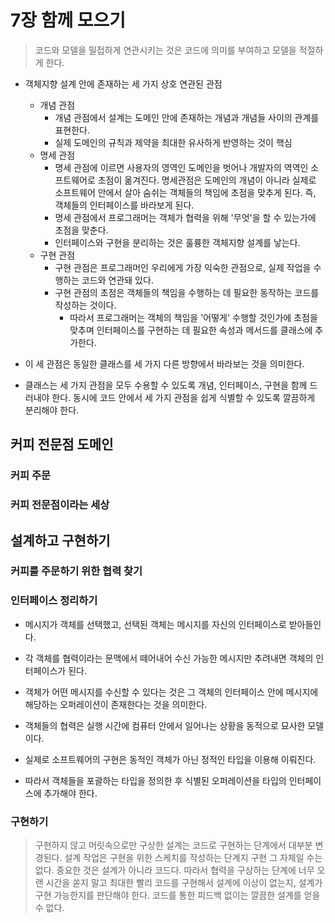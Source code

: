 # 7장 함께 모으기

> 코드와 모델을 밀접하게 연관시키는 것은 코드에 의미를 부여하고 모델을 적절하게 한다.

- 객체지향 설계 안에 존재하는 세 가지 상호 연관된 관점
  - 개념 관점
    - 개념 관점에서 설계는 도메인 안에 존재하는 개념과 개념들 사이의 관계를 표현한다. 
    - 실제 도메인의 규칙과 제약을 최대한 유사하게 반영하는 것이 핵심
  - 명세 관점
    - 명세 관점에 이르면 사용자의 영역인 도메인을 벗어나 개발자의 역역인 소프트웨어로 초점이 옮겨진다. 명세관점은 도메인의 개념이 아니라
실제로 소프트웨어 안에서 살아 숨쉬는 객체들의 책임에 초점을 맞추게 된다. 즉, 객체들의 인터페이스를 바라보게 된다.
    - 명세 관점에서 프로그래머는 객체가 협력을 위해 '무엇'을 할 수 있는가에 초점을 맞춘다.
    - 인터페이스와 구현을 분리하는 것은 훌륭한 객체지향 설계를 낳는다.
  - 구현 관점
    - 구현 관점은 프로그래머인 우리에게 가장 익숙한 관점으로, 실제 작업을 수행하는 코드와 연관돼 있다.
    - 구현 관점의 초점은 객체들의 책임을 수행하는 데 필요한 동작하는 코드를 작성하는 것이다.
      - 따라서 프로그래머는 객체의 책임을 '어떻게' 수행할 것인가에 초점을 맞추며 인터페이스를 구현하는 데 필요한 속성과 메서드를 클래스에 추가한다.

- 이 세 관점은 동일한 클래스를 세 가지 다른 방향에서 바라보는 것을 의미한다.
- 클래스는 세 가지 관점을 모두 수용할 수 있도록 개념, 인터페이스, 구현을 함께 드러내야 한다. 동시에 코드 안에서 세 가지 관점을 쉽게
식별할 수 있도록 깔끔하게 분리해야 한다.


## 커피 전문점 도메인

### 커피 주문

### 커피 전문점이라는 세상

## 설계하고 구현하기

### 커피를 주문하기 위한 협력 찾기

### 인터페이스 정리하기
- 메시지가 객체를 선택했고, 선택된 객체는 메시지를 자신의 인터페이스로 받아들인다.
- 각 객체를 협력이라는 문맥에서 떼어내어 수신 가능한 메시지만 추려내면 객체의 인터페이스가 된다.
- 객체가 어떤 메시지를 수신할 수 있다는 것은 그 객체의 인터페이스 안에 메시지에 해당하는 오퍼레이션이 존재한다는 것을 의미한다.


- 객체들의 협력은 실행 시간에 컴퓨터 안에서 일어나는 상황을 동적으로 묘사한 모델이다.
- 실제로 소프트웨어의 구현은 동적인 객체가 아닌 정적인 타입을 이용해 이뤄진다.
- 따라서 객체들을 포괄하는 타입을 정의한 후 식별된 오퍼레이션을 타입의 인터페이스에 추가해야 한다.


### 구현하기
> 구현하지 않고 머릿속으로만 구상한 설계는 코드로 구현하는 단계에서 대부분 변경된다. 설계 작업은 구현을 위한 스케치를 작성하는 단계지 구현
> 그 자체일 수는 없다. 중요한 것은 설계가 아니라 코드다. 따라서 협력을 구상하는 단계에 너무 오랜 시간을 쏟지 말고 최대한 빨리 코드를
> 구현해서 설계에 이상이 없는지, 설계가 구현 가능한지를 판단해야 한다. 코드를 통한 피드백 없이는 깔끔한 설계를 얻을 수 없다.

